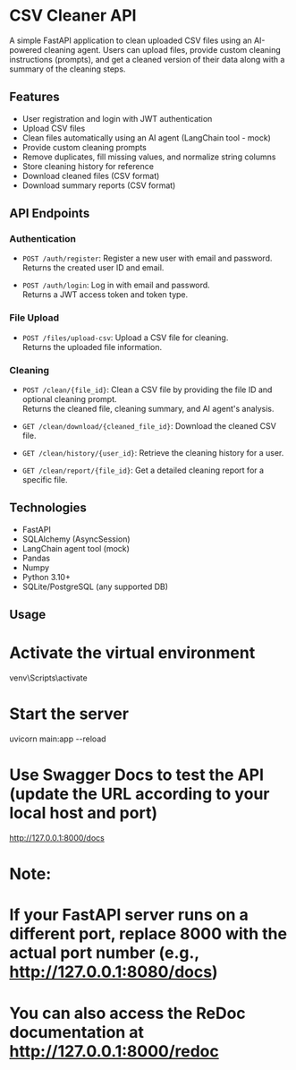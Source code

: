 # CSV Cleaner API

A simple FastAPI application to clean uploaded CSV files using an AI-powered cleaning agent. Users can upload files, provide custom cleaning instructions (prompts), and get a cleaned version of their data along with a summary of the cleaning steps.

## Features

- User registration and login with JWT authentication
- Upload CSV files
- Clean files automatically using an AI agent (LangChain tool - mock)
- Provide custom cleaning prompts
- Remove duplicates, fill missing values, and normalize string columns
- Store cleaning history for reference
- Download cleaned files (CSV format)
- Download summary reports (CSV format)

## API Endpoints

### Authentication
- `POST /auth/register`: Register a new user with email and password.  
  Returns the created user ID and email.  

- `POST /auth/login`: Log in with email and password.  
  Returns a JWT access token and token type.  

### File Upload
- `POST /files/upload-csv`: Upload a CSV file for cleaning.  
  Returns the uploaded file information.  

### Cleaning
- `POST /clean/{file_id}`: Clean a CSV file by providing the file ID and optional cleaning prompt.  
  Returns the cleaned file, cleaning summary, and AI agent's analysis.  

- `GET /clean/download/{cleaned_file_id}`: Download the cleaned CSV file.  

- `GET /clean/history/{user_id}`: Retrieve the cleaning history for a user.  

- `GET /clean/report/{file_id}`: Get a detailed cleaning report for a specific file.  

## Technologies

- FastAPI
- SQLAlchemy (AsyncSession)
- LangChain agent tool (mock)
- Pandas
- Numpy
- Python 3.10+
- SQLite/PostgreSQL (any supported DB)

## Usage

# Activate the virtual environment
venv\Scripts\activate

# Start the server
uvicorn main:app --reload

# Use Swagger Docs to test the API (update the URL according to your local host and port)
http://127.0.0.1:8000/docs

# Note:
# If your FastAPI server runs on a different port, replace 8000 with the actual port number (e.g., http://127.0.0.1:8080/docs)
# You can also access the ReDoc documentation at http://127.0.0.1:8000/redoc


